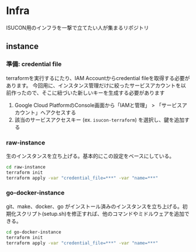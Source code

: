 # Infra

ISUCON用のインフラを一撃で立てたい人が集まるリポジトリ

## instance

### 準備: credential file

terraformを実行するにたり、IAM Accountからcredential fileを取得する必要があります。
今回用に、インスタンス管理だけに絞ったサービスアカウントを以前作ったので、そこに紐づいた新しいキーを生成する必要があります

1. Google Cloud PlatformのConsole画面から「IAMと管理」 > 「サービスアカウント」へアクセスする
2. 該当のサービスアクセスキー (ex. `isucon-terraform`) を選択し、鍵を追加する

### raw-instance

生のインスタンスを立ち上げる。基本的にこの設定をベースにしている。

```bash
cd raw-instance
terraform init
terraform apply -var "credential_file=***" -var "name=***"
```

### go-docker-instance

git、make、docker、go がインストール済みのインスタンスを立ち上げる。初期化スクリプト(setup.sh)を修正すれば、他のコマンドやミドルウェアを追加できる。

```bash
cd go-docker-instance
terraform init
terraform apply -var "credential_file=***" -var "name=***"
```

